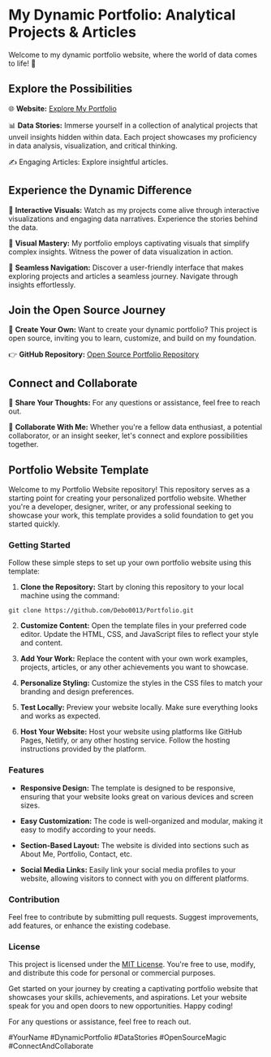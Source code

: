 <!-- My Dynamic Portfolio: Analytical Projects & Articles -->
# My Dynamic Portfolio: Analytical Projects & Articles 

Welcome to my dynamic portfolio website, where the world of data comes to life! 🚀

## Explore the Possibilities

🌐 **Website:** [Explore My Portfolio](https://debo0013.github.io/Portfolio/)

📊 **Data Stories:** Immerse yourself in a collection of analytical projects that unveil insights hidden within data. Each project showcases my proficiency in data analysis, visualization, and critical thinking.

✍️ Engaging Articles: Explore insightful articles.

## Experience the Dynamic Difference

🔮 **Interactive Visuals:** Watch as my projects come alive through interactive visualizations and engaging data narratives. Experience the stories behind the data.

🎨 **Visual Mastery:** My portfolio employs captivating visuals that simplify complex insights. Witness the power of data visualization in action.

🔗 **Seamless Navigation:** Discover a user-friendly interface that makes exploring projects and articles a seamless journey. Navigate through insights effortlessly.

## Join the Open Source Journey

🌟 **Create Your Own:** Want to create your dynamic portfolio? This project is open source, inviting you to learn, customize, and build on my foundation.

👉 **GitHub Repository:** [Open Source Portfolio Repository](https://github.com/Debo0013/Portfolio)

## Connect and Collaborate

💬 **Share Your Thoughts:** For any questions or assistance, feel free to reach out.

🤝 **Collaborate With Me:** Whether you're a fellow data enthusiast, a potential collaborator, or an insight seeker, let's connect and explore possibilities together.

## Portfolio Website Template

Welcome to my Portfolio Website repository! This repository serves as a starting point for creating your personalized portfolio website. Whether you're a developer, designer, writer, or any professional seeking to showcase your work, this template provides a solid foundation to get you started quickly.

### Getting Started

Follow these simple steps to set up your own portfolio website using this template:

1. **Clone the Repository:** Start by cloning this repository to your local machine using the command:
```
git clone https://github.com/Debo0013/Portfolio.git
```
2. **Customize Content:** Open the template files in your preferred code editor. Update the HTML, CSS, and JavaScript files to reflect your style and content.

3. **Add Your Work:** Replace the content with your own work examples, projects, articles, or any other achievements you want to showcase.

4. **Personalize Styling:** Customize the styles in the CSS files to match your branding and design preferences.

5. **Test Locally:** Preview your website locally. Make sure everything looks and works as expected.

6. **Host Your Website:** Host your website using platforms like GitHub Pages, Netlify, or any other hosting service. Follow the hosting instructions provided by the platform.

### Features

- **Responsive Design:** The template is designed to be responsive, ensuring that your website looks great on various devices and screen sizes.

- **Easy Customization:** The code is well-organized and modular, making it easy to modify according to your needs.

- **Section-Based Layout:** The website is divided into sections such as About Me, Portfolio, Contact, etc.

- **Social Media Links:** Easily link your social media profiles to your website, allowing visitors to connect with you on different platforms.

### Contribution

Feel free to contribute by submitting pull requests. Suggest improvements, add features, or enhance the existing codebase.

### License

This project is licensed under the [MIT License](LICENSE). You're free to use, modify, and distribute this code for personal or commercial purposes.

Get started on your journey by creating a captivating portfolio website that showcases your skills, achievements, and aspirations. Let your website speak for you and open doors to new opportunities. Happy coding!

For any questions or assistance, feel free to reach out.

#YourName #DynamicPortfolio #DataStories #OpenSourceMagic #ConnectAndCollaborate
